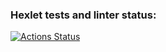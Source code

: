 ### Hexlet tests and linter status:
[![Actions Status](https://github.com/PavelStriker/frontend-project-46/workflows/hexlet-check/badge.svg)](https://github.com/PavelStriker/frontend-project-46/actions)